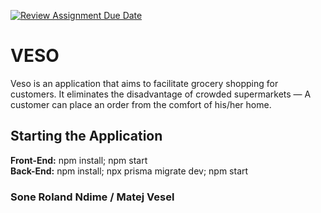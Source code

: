 [![Review Assignment Due Date](https://classroom.github.com/assets/deadline-readme-button-22041afd0340ce965d47ae6ef1cefeee28c7c493a6346c4f15d667ab976d596c.svg)](https://classroom.github.com/a/twPj_hbU)
# VESO
Veso is an application that aims to facilitate grocery shopping for customers. It eliminates the disadvantage of crowded supermarkets — A customer can place an order from the comfort of his/her home.

## Starting the Application
**Front-End:** npm install; npm start\
**Back-End:** npm install; npx prisma migrate dev; npm start

### Sone Roland Ndime / Matej Vesel
